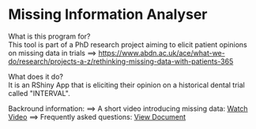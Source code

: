 # Missing Information Analyser

What is this program for?  
This tool is part of a PhD research project aiming to elicit patient opinions on missing data in trials ==>   https://www.abdn.ac.uk/ace/what-we-do/research/projects-a-z/rethinking-missing-data-with-patients-365

What does it do?  
It is an RShiny App that is eliciting their opinion on a historical dental trial called "INTERVAL".

Backround information:
==>  A short video introducing missing data: [Watch Video](https://www.youtube.com/watch?v=DLBVXCru8cI)
==>  Frequently asked questions: [View Document](https://missingdatastat.shinyapps.io/missing-information-tool/_w_d14e14f712214b30b20795a57ba6d3a2/FAQs.pdf)
